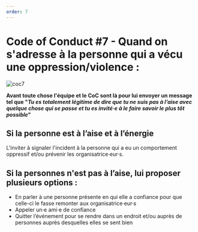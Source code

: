 ```yaml
---
order: 7
---
```


# Code of Conduct #7 - Quand on s'adresse à la personne qui a vécu une oppression/violence :

![coc7](https://raw.githubusercontent.com/Julia-barbelane/reflexions/master/photos/code-of-conduct/coc-7.png)

**Avant toute chose l'équipe et le CoC sont là pour lui envoyer un message tel que "*Tu es totalement légitime de dire que tu ne suis pas à l’aise avec quelque chose qui se passe et tu es invité·e à le faire savoir le plus tôt possible*"**

## Si la personne est à l’aise et à l’énergie
L'inviter à signaler l'incident à la personne qui a eu un comportement oppressif et/ou prévenir les organisatrice·eur·s.

## Si la personnes n'est pas à l’aise, lui proposer plusieurs options :
- En parler à une personne présente en qui elle a confiance pour que celle-ci le fasse remonter aux organisatrice·eur·s  
- Appeler un·e ami·e de confiance  
- Quitter l’événement pour se rendre dans un endroit et/ou auprès de personnes auprès desquelles elles se sent bien  
